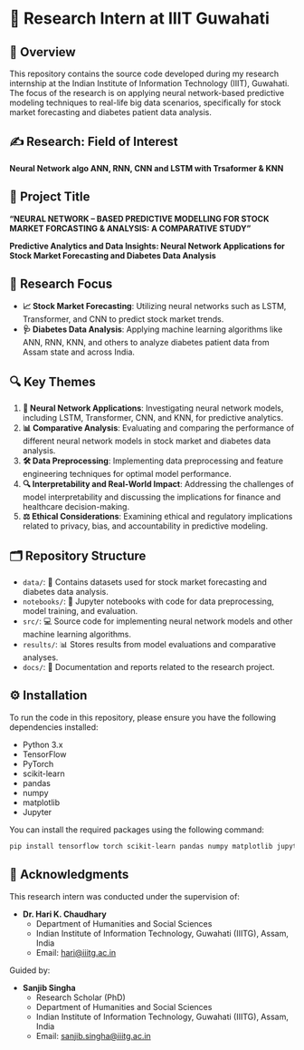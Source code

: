 # 🚀 Research Intern at IIIT Guwahati

## 📝 Overview

This repository contains the source code developed during my research internship at the Indian Institute of Information Technology (IIIT), Guwahati. The focus of the research is on applying neural network-based predictive modeling techniques to real-life big data scenarios, specifically for stock market forecasting and diabetes patient data analysis.

<!-- FIELD OF INTEREST -->

## ✍️ Research: Field of Interest
**Neural Network algo ANN, RNN, CNN and LSTM with Trsaformer & KNN**

## 📌 Project Title

**“NEURAL NETWORK – BASED PREDICTIVE MODELLING FOR STOCK MARKET FORCASTING & ANALYSIS: A COMPARATIVE STUDY”**

**Predictive Analytics and Data Insights: Neural Network Applications for Stock Market Forecasting and Diabetes Data Analysis**

## 🎯 Research Focus

- **📈 Stock Market Forecasting**: Utilizing neural networks such as LSTM, Transformer, and CNN to predict stock market trends.
- **🩺 Diabetes Data Analysis**: Applying machine learning algorithms like ANN, RNN, KNN, and others to analyze diabetes patient data from Assam state and across India.


<!-- THEMES -->
## 🔍 Key Themes

1. **🤖 Neural Network Applications**: Investigating neural network models, including LSTM, Transformer, CNN, and KNN, for predictive analytics.
2. **📊 Comparative Analysis**: Evaluating and comparing the performance of different neural network models in stock market and diabetes data analysis.
3. **🛠️ Data Preprocessing**: Implementing data preprocessing and feature engineering techniques for optimal model performance.
4. **🔍 Interpretability and Real-World Impact**: Addressing the challenges of model interpretability and discussing the implications for finance and healthcare decision-making.
5. **⚖️ Ethical Considerations**: Examining ethical and regulatory implications related to privacy, bias, and accountability in predictive modeling.

## 🗂️ Repository Structure

- `data/`: 📁 Contains datasets used for stock market forecasting and diabetes data analysis.
- `notebooks/`: 📓 Jupyter notebooks with code for data preprocessing, model training, and evaluation.
- `src/`: 💻 Source code for implementing neural network models and other machine learning algorithms.
- `results/`: 📊 Stores results from model evaluations and comparative analyses.
- `docs/`: 📑 Documentation and reports related to the research project.

## ⚙️ Installation

To run the code in this repository, please ensure you have the following dependencies installed:

- Python 3.x
- TensorFlow
- PyTorch
- scikit-learn
- pandas
- numpy
- matplotlib
- Jupyter

You can install the required packages using the following command:

```bash
pip install tensorflow torch scikit-learn pandas numpy matplotlib jupyter
```


<!-- This is ACKNOWLEDGEMENTS section-->

## 🙏 Acknowledgments

This research intern was conducted under the supervision of:

- **Dr. Hari K. Chaudhary**
  - Department of Humanities and Social Sciences
  - Indian Institute of Information Technology, Guwahati (IIITG), Assam, India
  - Email: [hari@iiitg.ac.in](mailto:hari@iiitg.ac.in)

Guided by:

- **Sanjib Singha**
  - Research Scholar (PhD)
  - Department of Humanities and Social Sciences
  - Indian Institute of Information Technology, Guwahati (IIITG), Assam, India
  - Email: [sanjib.singha@iiitg.ac.in](mailto:sanjib.singha@iiitg.ac.in)

